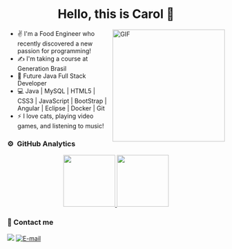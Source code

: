 <h1 align="center"> Hello, this is Carol 👋</h1>
<img align="right" alt="GIF" src="https://media.giphy.com/media/IoP0PvbbSWGAM/giphy.gif" width="260"/>
   
   - ✌️ I'm a Food Engineer who recently discovered a new passion for programming!
   - ✍️ I'm taking a course at Generation Brasil
   - 🔆 Future Java Full Stack Developer
   - 💻 Java | MySQL | HTML5 | CSS3 | JavaScript | BootStrap | Angular | Eclipse | Docker | Git 
   - ⚡ I love cats, playing video games, and listening to music!
 
### ⚙️ &nbsp;GitHub Analytics
<p align="center">
<a href="https://github.com/Carolguida">
  <img height="120em" src="https://github-readme-stats-eight-theta.vercel.app/api?username=Carolguida&show_icons=true&theme=algolia&include_all_commits=true&count_private=true"/>
  <img height="120em" src="https://github-readme-stats-eight-theta.vercel.app/api/top-langs/?username=Carolguida&layout=compact&langs_count=8&theme=algolia"/>
</a>
</p>

### :speech_balloon: Contact me
<p align="left">
<a href ="https://www.linkedin.com/in/carolina-guida/"><img src = "https://img.shields.io/badge/linkedin-%230077B5.svg?&style=for-the-badge&logo=linkedin&logoColor=white"/></a>
<a href ="mailto:carolinaguidaa@gmail.com"><img alt="E-mail" src="https://img.shields.io/badge/Gmail-D14836?style=for-the-badge&logo=gmail&logoColor=white"/></a>
</p>
 
           

